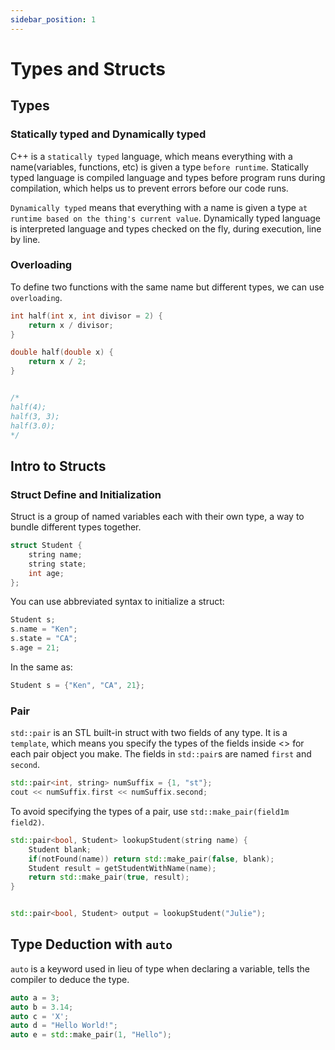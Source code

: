 ```yaml
---
sidebar_position: 1
---
```

# Types and Structs

## Types

### Statically typed and Dynamically typed

C++ is a `statically typed` language, which means everything with a name(variables, functions, etc) is given a type `before runtime`. Statically typed language is compiled language and types before program runs during compilation, which helps us to prevent errors before our code runs.

`Dynamically typed` means that everything with a name is given a type `at runtime based on the thing's current value`. Dynamically typed language is interpreted language and types checked on the fly, during execution, line by line.

### Overloading

To define two functions with the same name but different types, we can use `overloading`.

```cpp
int half(int x, int divisor = 2) {
    return x / divisor;
}

double half(double x) {
    return x / 2;
}


/*
half(4);
half(3, 3);
half(3.0);
*/
```

## Intro to Structs

### Struct Define and Initialization

Struct is a group of named variables each with their own type, a way to bundle different types together.

```cpp
struct Student {
    string name;
    string state;
    int age;
};
```

You can use abbreviated syntax to initialize a struct:

```cpp
Student s;
s.name = "Ken";
s.state = "CA";
s.age = 21;

```

In the same as:

```cpp
Student s = {"Ken", "CA", 21};
```

### Pair

`std::pair` is an STL built-in struct with two fields of any type. It is a `template`, which means you specify the types of the fields inside <> for each pair object you make. The fields in `std::pair`s are named `first` and `second`.

```cpp
std::pair<int, string> numSuffix = {1, "st"};
cout << numSuffix.first << numSuffix.second;
```

To avoid specifying the types of a pair, use `std::make_pair(field1m field2)`.

```cpp
std::pair<bool, Student> lookupStudent(string name) {
    Student blank;
    if(notFound(name)) return std::make_pair(false, blank);
    Student result = getStudentWithName(name);
    return std::make_pair(true, result);
}


std::pair<bool, Student> output = lookupStudent("Julie");
```

## Type Deduction with `auto`

`auto` is a keyword used in lieu of type when declaring a variable, tells the compiler to deduce the type.

```cpp
auto a = 3;
auto b = 3.14;
auto c = 'X';
auto d = "Hello World!";
auto e = std::make_pair(1, "Hello");
```


